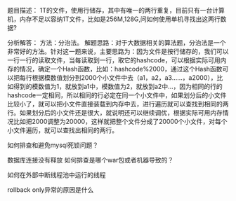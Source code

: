 题目描述：
1T的文件，使用行储存，其中有唯一的两行重复，目前只有一台计算机，内存不足以容纳1T文件，比如是256M,128G,问如何使用单机寻找出这两行数据?

分析解答：
方法：分治法。
解题思路：对于大数据相关的算法题，分治法是一个非常好的方法。针对这一题来说，主要思路为：因为文件是按行储存的，我们可以一行一行的读取文件，当每读取到一行，取它的hashcode，可以根据实际可用内存的情况，确定一个Hash函数，比如：hashcode%2000，通过这个Hash函数可以把每行根据模数值划分到2000个小文件中去（a1，a2，a3……，a2000），比如得到的模数值为1，就放到a1中，模数值为2，就放到a2中…，因为相同的行的hashcode一定相同，所以相同的行必定在同一个小文件中，如果划分后的小文件比较小了，就可以把小文件直接装载到内存中去，进行遍历就可以查找到相同的两行。如果划分后的小文件还是很大，就说明还可以继续调优，根据实际可用内存情况比如把2000调整为20000，这样就把整个文件分成了20000个小文件，对每个小文件遍历，就可以查找出相同的两行。




如何排查和避免mysql死锁问题？


数据库连接没有释放 如何排查是哪个war包或者机器导致的？


如何在外部中断线程池中运行的线程


rollback only异常的原因是什么




